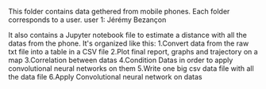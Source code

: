 This folder contains data gethered from mobile phones.
Each folder corresponds to a user.
user 1: Jérémy Bezançon

It also contains a Jupyter notebook file to estimate a distance with all the datas from the phone. It's organized like this:
1.Convert data from the raw txt file into a table in a CSV file
2.Plot final report, graphs and trajectory on a map
3.Correlation between datas
4.Condition Datas in order to apply convolutional neural networks on them
5.Write one big csv data file with all the data file
6.Apply Convolutional neural network on datas





